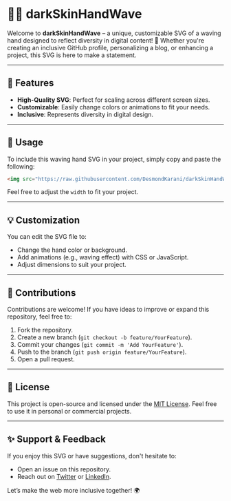 # ✋🏾 darkSkinHandWave

Welcome to **darkSkinHandWave** – a unique, customizable SVG of a waving hand designed to reflect diversity in digital content! 🎨 Whether you're creating an inclusive GitHub profile, personalizing a blog, or enhancing a project, this SVG is here to make a statement.

---

## 🌟 Features

- **High-Quality SVG**: Perfect for scaling across different screen sizes.
- **Customizable**: Easily change colors or animations to fit your needs.
- **Inclusive**: Represents diversity in digital design.

---

## 🚀 Usage

To include this waving hand SVG in your project, simply copy and paste the following:

```html
<img src="https://raw.githubusercontent.com/DesmondKarani/darkSkinHandWave/main/wave.svg" alt="Waving Hand" width="50px" />
```

Feel free to adjust the `width` to fit your project.

---

## 💡 Customization

You can edit the SVG file to:
- Change the hand color or background.
- Add animations (e.g., waving effect) with CSS or JavaScript.
- Adjust dimensions to suit your project.

---

## 🤝 Contributions

Contributions are welcome! If you have ideas to improve or expand this repository, feel free to:
1. Fork the repository.
2. Create a new branch (`git checkout -b feature/YourFeature`).
3. Commit your changes (`git commit -m 'Add YourFeature'`).
4. Push to the branch (`git push origin feature/YourFeature`).
5. Open a pull request.

---

## 📄 License

This project is open-source and licensed under the [MIT License](LICENSE). Feel free to use it in personal or commercial projects.

---

## ✨ Support & Feedback

If you enjoy this SVG or have suggestions, don't hesitate to:
- Open an issue on this repository.
- Reach out on [Twitter](https://x.com/karani_des) or [LinkedIn](https://www.linkedin.com/in/desmond-karani-a78359b2/).

Let’s make the web more inclusive together! 🌍
